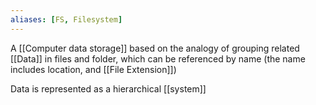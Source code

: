```yaml
---
aliases: [FS, Filesystem]
---
```


A [[Computer data storage]] based on the analogy of grouping related [[Data]] in files and folder, which can be referenced by name (the name includes location, and [[File Extension]])

Data is represented as a hierarchical [[system]]